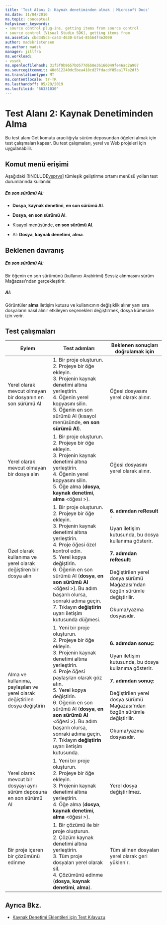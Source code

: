 ```yaml
---
title: 'Test Alanı 2: Kaynak denetiminden almak | Microsoft Docs'
ms.date: 11/04/2016
ms.topic: conceptual
helpviewer_keywords:
- source control plug-ins, getting items from source control
- source control [Visual Studio SDK], getting items from
ms.assetid: cbd345c5-ca43-4630-b7a4-85564f4e2090
author: madskristensen
ms.author: madsk
manager: jillfra
ms.workload:
- vssdk
ms.openlocfilehash: 31f5f9b9657b0577d6b8e36166049fe46ac2a907
ms.sourcegitcommit: 40d612240dc5bea418cd27fdacdf85ea177e2df3
ms.translationtype: MT
ms.contentlocale: tr-TR
ms.lasthandoff: 05/29/2019
ms.locfileid: "66331030"
---
```

# <a name="test-area-2-get-from-source-control"></a>Test Alanı 2: Kaynak Denetiminden Alma
Bu test alanı Get komutu aracılığıyla sürüm deposundan öğeleri almak için test çalışmaları kapsar. Bu test çalışmaları, yerel ve Web projeleri için uygulanabilir.

## <a name="command-menu-access"></a>Komut menü erişimi
 Aşağıdaki [!INCLUDE[vsprvs](../../code-quality/includes/vsprvs_md.md)] tümleşik geliştirme ortamı menüsü yolları test durumlarında kullanılır.

##### <a name="get-latest-version"></a>En son sürümü Al:

- **Dosya**, **kaynak denetimi**, **en son sürümü Al**.

- **Dosya**, **en son sürümü Al**.

- Kısayol menüsünde, **en son sürümü Al**.

- Al: **Dosya**, **kaynak denetimi**, **alma**.

## <a name="expected-behavior"></a>Beklenen davranış

##### <a name="get-latest-version"></a>En son sürümü Al:
 Bir öğenin en son sürümünü (kullanıcı Arabirimi) Sessiz alınmasını sürüm Mağazası'ndan gerçekleştirir.

##### <a name="get"></a>Al:
 Görüntüler **alma** iletişim kutusu ve kullanıcının değişiklik alınır yanı sıra dosyaların nasıl alınır etkileyen seçenekleri değiştirmek, dosya kümesine izin verir.

## <a name="test-cases"></a>Test çalışmaları

|Eylem|Test adımları|Beklenen sonuçları doğrulamak için|
|------------|----------------|--------------------------------|
|Yerel olarak mevcut olmayan bir dosyanın en son sürümü Al|1.  Bir proje oluşturun.<br />2.  Projeye bir öğe ekleyin.<br />3.  Projenin kaynak denetimi altına yerleştirin.<br />4.  Öğenin yerel kopyasını silin.<br />5.  Öğenin en son sürümü Al (kısayol menüsünde, **en son sürümü Al**).|Öğesi dosyasını yerel olarak alınır.|
|Yerel olarak mevcut olmayan bir dosya alın|1.  Bir proje oluşturun.<br />2.  Projeye bir öğe ekleyin.<br />3.  Projenin kaynak denetimi altına yerleştirin.<br />4.  Öğenin yerel kopyasını silin.<br />5.  Öğe alma (**dosya**, **kaynak denetimi**, **alma** \<öğesi >).|Öğesi dosyasını yerel olarak alınır.|
|Özel olarak kullanıma ve yerel olarak değiştiren bir dosya alın|1.  Bir proje oluşturun.<br />2.  Projeye bir öğe ekleyin.<br />3.  Projenin kaynak denetimi altına yerleştirin.<br />4.  Proje öğesi özel kontrol edin.<br />5.  Yerel kopya değiştirin.<br />6.  Öğenin en son sürümü Al (**dosya**, **en son sürümü Al** \<öğesi >). Bu adım başarılı olursa, sonraki adıma geçin.<br />7.  Tıklayın **değiştirin** uyarı iletişim kutusunda düğmesi.|**6. adımdan reResult** `:`<br /><br /> Uyarı iletişim kutusunda, bu dosya kullanıma gösterir.<br /><br /> **7. adımdan reResult:**<br /><br /> Değiştirilen yerel dosya sürümü Mağazası'ndan özgün sürümle değiştirilir.<br /><br /> Okuma/yazma dosyasıdır.|
|Alma ve kullanıma, paylaşılan ve yerel olarak değiştirilen dosya değiştirin|1.  Yeni bir proje oluşturun.<br />2.  Projeye bir öğe ekleyin.<br />3.  Projenin kaynak denetimi altına yerleştirin.<br />4.  Proje öğesi paylaşılan olarak göz atın.<br />5.  Yerel kopya değiştirin.<br />6.  Öğenin en son sürümü Al (**dosya**, **en son sürümü Al** \<öğesi >). Bu adım başarılı olursa, sonraki adıma geçin.<br />7.  Tıklayın **değiştirin** uyarı iletişim kutusunda.|**6. adımdan sonuç:**<br /><br /> Uyarı iletişim kutusunda, bu dosya kullanıma gösterir.<br /><br /> **7. adımdan sonuç:**<br /><br /> Değiştirilen yerel dosya sürümü Mağazası'ndan özgün sürümle değiştirilir.<br /><br /> Okuma/yazma dosyasıdır.|
|Yerel olarak mevcut bir dosyayı aynı sürüm deposuna en son sürümü Al|1.  Yeni bir proje oluşturun.<br />2.  Projeye bir öğe ekleyin.<br />3.  Projenin kaynak denetimi altına yerleştirin.<br />4.  Öğe alma (**dosya**, **kaynak denetimi**, **alma** \<öğesi >).|Yerel dosya değiştirilmez.|
|Bir proje içeren bir çözümünü edinme|1.  Bir çözümü ile bir proje oluşturun.<br />2.  Çözüm kaynak denetimi altına yerleştirin.<br />3.  Tüm proje dosyaları yerel olarak sil.<br />4.  Çözümünü edinme (**dosya**, **kaynak denetimi**, **alma**).|Tüm silinen dosyaları yerel olarak geri yüklenir.|

## <a name="see-also"></a>Ayrıca Bkz.
- [Kaynak Denetimi Eklentileri için Test Kılavuzu](../../extensibility/internals/test-guide-for-source-control-plug-ins.md)